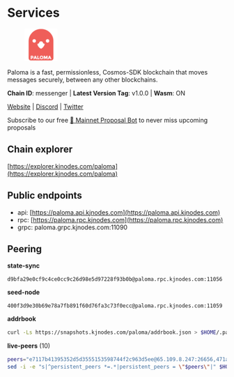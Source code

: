 # Services

<figure><img src="https://raw.githubusercontent.com/kj89/cosmos-images/main/logos/paloma.png" alt=""><figcaption></figcaption></figure>

Paloma is a fast, permissionless, Cosmos-SDK blockchain that  moves messages securely, between any other blockchains.

**Chain ID**: messenger | **Latest Version Tag**: v1.0.0 | **Wasm**: ON

[Website](https://www.palomachain.com) | [Discord](https://discord.gg/tKVFpfdSw4) | [Twitter](https://twitter.com/paloma_chain)



Subscribe to our free [🤖 Mainnet Proposal Bot](https://t.me/kjnodes_proposal_bot) to never miss upcoming proposals


## Chain explorer
[https://explorer.kjnodes.com/paloma](https://explorer.kjnodes.com/paloma)

## Public endpoints

* api: [https://paloma.api.kjnodes.com](https://paloma.api.kjnodes.com)
* rpc: [https://paloma.rpc.kjnodes.com](https://paloma.rpc.kjnodes.com)
* grpc: paloma.grpc.kjnodes.com:11090

## Peering

**state-sync**

```text
d9bfa29e0cf9c4ce0cc9c26d98e5d97228f93b0b@paloma.rpc.kjnodes.com:11056
```

**seed-node**

```text
400f3d9e30b69e78a7fb891f60d76fa3c73f0ecc@paloma.rpc.kjnodes.com:11059
```

**addrbook**
```bash
curl -Ls https://snapshots.kjnodes.com/paloma/addrbook.json > $HOME/.paloma/config/addrbook.json
```

**live-peers** (10)
```bash
peers="e7117b41395352d5d3555153598744f2c963d5ee@65.109.8.247:26656,471a09da6fafb67bff3aa1f01e00fd1830e53262@136.243.94.138:26656,9581fadb9a32f2af89d575bb0f2661b9bb216d41@46.4.23.108:26656,8af8dfa817359036f55f6793b0ed4bcce8884027@85.14.245.70:26656,2c6772b11c1f9eff2a923eb2bf808543cdd501c5@79.143.179.196:26656,d9bfa29e0cf9c4ce0cc9c26d98e5d97228f93b0b@65.109.88.38:11056,9319a0981d4baab6dbd6c4eaecf530f016ccfff9@37.120.191.47:60656,5321570794c61a8285505812cb7ebd6308a86583@65.109.113.253:26656,0bcc8119877ba0c701cd230e35c5477da2657bef@5.78.102.204:26656,999dd829036eb4a2c4024b0d35d0fa7c02562770@84.54.23.3:34656"
sed -i -e "s|^persistent_peers *=.*|persistent_peers = \"$peers\"|" $HOME/.paloma/config/config.toml
```
